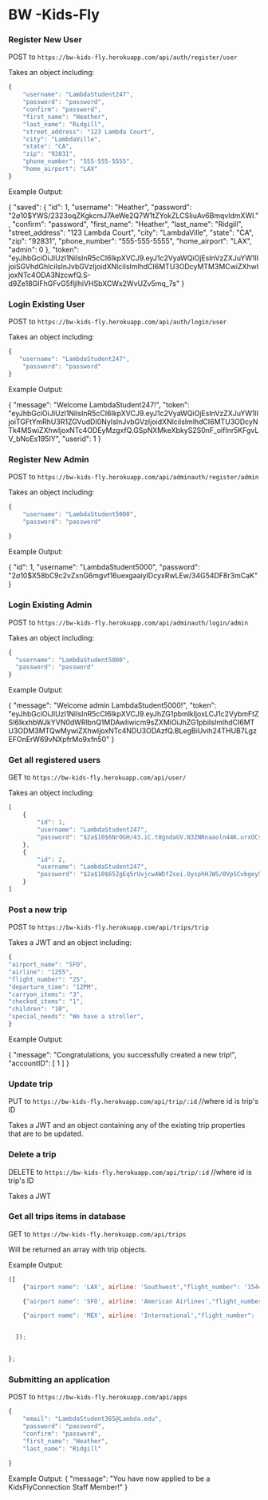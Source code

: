 # BW -Kids-Fly

### Register New User

POST to `https://bw-kids-fly.herokuapp.com/api/auth/register/user`

Takes an object including:
```javascript 
{
    "username": "LambdaStudent247",
    "password": "password",
    "confirm": "password",
    "first_name": "Heather",
    "last_name": "Ridgill",
    "street_address": "123 Lambda Court",
    "city": "LambdaVille",
    "state": "CA",
    "zip": "92831",
    "phone_number": "555-555-5555",
    "home_airport": "LAX"
}
```

Example Output:

{
    "saved": {
        "id": 1,
        "username": "Heather",
        "password": "$2a$10$YWS/2323oqZKgkcmJ7AeWe2Q7W1tZYokZLCSIiuAv6BmqvldmXWl.",
        "confirm": "password",
        "first_name": "Heather",
        "last_name": "Ridgill",
        "street_address": "123 Lambda Court",
        "city": "LambdaVille",
        "state": "CA",
        "zip": "92831",
        "phone_number": "555-555-5555",
        "home_airport": "LAX",
        "admin": 0
    },
    "token": "eyJhbGciOiJIUzI1NiIsInR5cCI6IkpXVCJ9.eyJ1c2VyaWQiOjEsInVzZXJuYW1lIjoiSGVhdGhlciIsInJvbGVzIjoidXNlciIsImlhdCI6MTU3ODcyMTM3MCwiZXhwIjoxNTc4ODA3NzcwfQ.S-d9Ze18GIFhGFvG5fljIhiVHSbXCWx2WvUZv5mq_7s"
}



### Login Existing User

POST to `https://bw-kids-fly.herokuapp.com/api/auth/login/user`

Takes an object including:
```javascript
{
   "username": "LambdaStudent247",
    "password": "password"
}
```

Example Output:

{
    "message": "Welcome LambdaStudent247!",
    "token": "eyJhbGciOiJIUzI1NiIsInR5cCI6IkpXVCJ9.eyJ1c2VyaWQiOjEsInVzZXJuYW1lIjoiTGFtYmRhU3R1ZGVudDI0NyIsInJvbGVzIjoidXNlciIsImlhdCI6MTU3ODcyNTk4MSwiZXhwIjoxNTc4ODEyMzgxfQ.GSpNXMkeXbkyS2S0nF_oifInr5KFgvLV_bNoEs195IY",
    "userid": 1
}


### Register New Admin

POST to `https://bw-kids-fly.herokuapp.com/api/adminauth/register/admin`

Takes an object including:
```javascript 
{
    "username": "LambdaStudent5000",
    "password": "password"
   
}
```

Example Output:

{
    "id": 1,
    "username": "LambdaStudent5000",
    "password": "$2a$10$X58bC9c2vZxnG6mgvf16uexgaaiyIDcyxRwLEw/34G54DF8r3mCaK"
}

### Login Existing Admin

POST to `https://bw-kids-fly.herokuapp.com/api/adminauth/login/admin`

Takes an object including:
```javascript
{
  "username": "LambdaStudent5000",
  "password": "password"
}
```

Example Output:

{
    "message": "Welcome admin LambdaStudent5000!",
    "token": "eyJhbGciOiJIUzI1NiIsInR5cCI6IkpXVCJ9.eyJhZG1pbmlkIjoxLCJ1c2VybmFtZSI6IkxhbWJkYVN0dWRlbnQ1MDAwIiwicm9sZXMiOiJhZG1pbiIsImlhdCI6MTU3ODM3MTQwMywiZXhwIjoxNTc4NDU3ODAzfQ.BLegBiUvih24THUB7LgzEFOnErW69vNXpfrMo9xfn50"
}



### Get all registered users

GET to `https://bw-kids-fly.herokuapp.com/api/user/`

Takes an object including:
```javascript
[
    {
        "id": 1,
        "username": "LambdaStudent247",
        "password": "$2a$10$6NrOGH/43.iC.t8gndaGV.N3ZNRnaaoln44K.urxOCsgmdwp67EeK"
    },
    {
        "id": 2,
        "username": "LambdaStudent247",
        "password": "$2a$10$65ZgEq5rUvjcw4WDfZsei.OysphHJWS/0VpSCvbgey5MI8qCyWWce"
    }
]
```

### Post a new trip

POST to `https://bw-kids-fly.herokuapp.com/api/trips/trip`

Takes a JWT and an object including: 

```javascript
{
"airport_name": "SFO",
"airline": "1255",
"flight_number": "25",
"departure_time": "12PM",
"carryon_items": "3",
"checked_items": "1",
"children": "10",
"special_needs": "We have a stroller",
}
```

Example Output:

{
    "message": "Congratulations, you successfully created a new trip!",
    "accountID": [
        1
    ]
}

### Update trip

PUT to `https://bw-kids-fly.herokuapp.com/api/trip/:id` //where id is trip's ID

Takes a JWT and an object containing any of the existing trip properties that are to be updated.

### Delete a trip

DELETE to `https://bw-kids-fly.herokuapp.com/api/trip/:id` //where id is trip's ID

Takes a JWT

### Get all trips items in database

GET to `https://bw-kids-fly.herokuapp.com/api/trips`


Will be returned an array with trip objects.

Example Output:

```javascript
([
    {"airport name": 'LAX', airline: 'Southwest',"flight_number": '1544', "departure_time": '2:30PM',"carryon_items": '5', children: '3', "special_needs": 'We have a stroller'},

    {"airport name": 'SFO', airline: 'American Airlines',"flight_number": '300', "departure_time": '5PM',"carryon_items": '4', children: '5', "special_needs": 'NA'},

    {"airport name": 'MEX', airline: 'International',"flight_number": '2463', "departure_time": '8AM',"carryon_items": '2', children: '1', "special_needs": ''},


  ]);

  
};
```

### Submitting an application

POST to `https://bw-kids-fly.herokuapp.com/api/apps`

```javascript
{
	"email": "LambdaStudent365@Lambda.edu",
    "password": "password",
    "confirm": "password",
    "first_name": "Heather",
    "last_name": "Ridgill"
    
}
```

Example Output:
{
    "message": "You have now applied to be a KidsFlyConnection Staff Member!"
}



